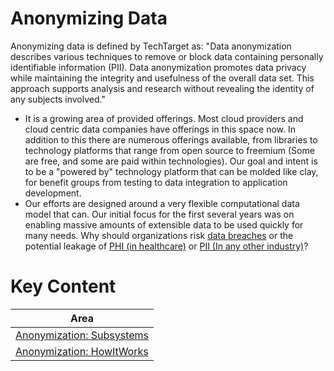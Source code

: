 # Anonymizing Data
Anonymizing data is defined by TechTarget as: "Data anonymization describes various techniques 
to remove or block data containing personally identifiable information (PII). Data anonymization 
promotes data privacy while maintaining the integrity and usefulness of the overall data set.
This approach supports analysis and research without revealing the identity of any subjects involved." 

* It is a growing area of provided offerings. Most cloud providers and cloud centric data companies have offerings in this space now. 
In addition to this there are numerous offerings available, from libraries to technology platforms that range from open source to freemium 
  (Some are free, and some are paid within technologies). Our goal and intent is to be a "powered by" technology platform that can be molded 
  like clay, for benefit groups from testing to data integration to application development.
* Our efforts are designed around a very flexible computational data model that can. Our initial focus for the first several years was on 
  enabling massive amounts of extensible data to be used quickly for many needs. Why should organizations risk <a href="https://www.breachlevelindex.com/" 
  target="_blank">data breaches</a> or the
  potential leakage of <a href="https://en.wikipedia.org/wiki/Protected_health_information" target="_blank">PHI (in healthcare)</a>
  or <a href="https://en.wikipedia.org/wiki/Personal_data" target="_blank">PII (In any other industry)</a>?


# Key Content

| Area                                                             | 
|------------------------------------------------------------------|
| <a href="./TBD.md" target="_blank">Anonymization: Subsystems</a> |
| <a href="./TBD.md" target="_blank">Anonymization: HowItWorks</a> |


